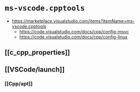 # `ms-vscode.cpptools`

- https://marketplace.visualstudio.com/items?itemName=ms-vscode.cpptools
	- https://code.visualstudio.com/docs/cpp/config-msvc
	- https://code.visualstudio.com/docs/cpp/config-linux


## [[c_cpp_properties]]
## [[VSCode/launch]]

### [[Cpp/apt]]

